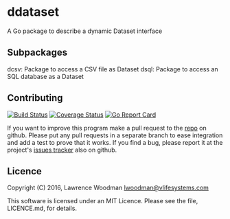 ddataset
========
A Go package to describe a dynamic Dataset interface

Subpackages
-----------

dcsv: Package to access a CSV file as Dataset
dsql: Package to access an SQL database as a Dataset

Contributing
------------

[![Build Status](https://travis-ci.org/LawrenceWoodman/ddataset.svg?branch=master)](https://travis-ci.org/LawrenceWoodman/ddataset)
[![Coverage Status](https://coveralls.io/repos/LawrenceWoodman/ddataset/badge.svg?branch=master)](https://coveralls.io/r/LawrenceWoodman/ddataset?branch=master)
[![Go Report Card](https://goreportcard.com/badge/github.com/LawrenceWoodman/ddataset)](https://goreportcard.com/report/github.com/LawrenceWoodman/ddataset)

If you want to improve this program make a pull request to the [repo](https://github.com/LawrenceWoodman/ddataset) on github.  Please put any pull requests in a separate branch to ease integration and add a test to prove that it works.  If you find a bug, please report it at the project's [issues tracker](https://github.com/LawrenceWoodman/ddataset/issues) also on github.


Licence
-------
Copyright (C) 2016, Lawrence Woodman <lwoodman@vlifesystems.com>

This software is licensed under an MIT Licence.  Please see the file, LICENCE.md, for details.
